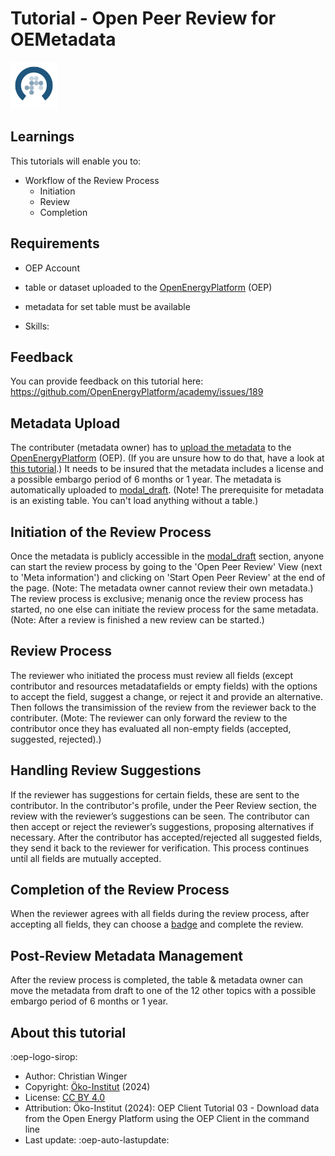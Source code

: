 # Tutorial - Open Peer Review for OEMetadata

<!-- keep img below title and without align="left"  -->
<img src="https://raw.githubusercontent.com/OpenEnergyPlatform/academy/develop/docs/data/img/OEP_logo_2_no_text.svg" alt="OpenEnergy Platform" height="75" width="75" />

## Learnings

This tutorials will enable you to:

- Workflow of the Review Process
	- Initiation
	- Review
	- Completion

## Requirements

- OEP Account 
- table or dataset uploaded to the [OpenEnergyPlatform](https://openenergyplatform.org/) (OEP)
- metadata for set table must be available

- Skills:
 
## Feedback 
 
You can provide feedback on this tutorial here: https://github.com/OpenEnergyPlatform/academy/issues/189


## Metadata Upload

The contributer (metadata owner) has to [upload the metadata](https://openenergyplatform.org/dataedit/wizard/) to the [OpenEnergyPlatform](https://openenergyplatform.org/) (OEP). (If you are unsure how to do that, have a look at [this tutorial](https://openenergyplatform.github.io/academy/tutorials/99_other/beginners_guide/#22-create-metadata).) It needs to be insured that the metadata includes a license and a possible embargo period of 6 months or 1 year. The metadata is automatically uploaded to [modal_draft](https://openenergyplatform.org/dataedit/view/model_draft). (Note! The prerequisite for metadata is an existing table. You can't load anything without a table.) 


## Initiation of the Review Process

Once the metadata is publicly accessible in the [modal_draft](https://openenergyplatform.org/dataedit/view/model_draft) section, anyone can start the review process by going to the 'Open Peer Review' View (next to 'Meta information') and clicking on 'Start Open Peer Review' at the end of the page.  (Note: The metadata owner cannot review their own metadata.)
The review process is exclusive; menanig once the review process has started, no one else can initiate the review process for the same metadata. (Note: After a review is finished a new review can be started.)

## Review Process

The reviewer who initiated the process must review all fields (except contributor and resources metadatafields or empty fields) with the options to accept the field, suggest a change, or reject it and provide an alternative. Then follows the transimission of the review from the reviewer back to the contributer. (Mote: The reviewer can only forward the review to the contributor once they has evaluated all non-empty fields (accepted, suggested, rejected).)

## Handling Review Suggestions

If the reviewer has suggestions for certain fields, these are sent to the contributor. In the contributor's profile, under the Peer Review section, the review with the reviewer’s suggestions can be seen. The contributor can then accept or reject the reviewer’s suggestions, proposing alternatives if necessary. After the contributor has accepted/rejected all suggested fields, they send it back to the reviewer for verification. This process continues until all fields are mutually accepted. 

## Completion of the Review Process

When the reviewer agrees with all fields during the review process, after accepting all fields, they can choose a [badge](https://openenergyplatform.github.io/academy/courses/09_peer_review/#how-to-evaluate-and-present-the-review-what-are-badges) and complete the review.

## Post-Review Metadata Management

After the review process is completed, the table & metadata owner can move the metadata from draft to one of the 12 other topics with a possible embargo period of 6 months or 1 year.

## About this tutorial

:oep-logo-sirop:

- Author: Christian Winger
- Copyright: [Öko-Institut](https://www.oeko.de) (2024)
- License: [CC BY 4.0](https://creativecommons.org/licenses/by/4.0/deed.en)
- Attribution: Öko-Institut (2024): OEP Client Tutorial 03 - Download data from the Open Energy Platform using the OEP Client in the command line
- Last update: :oep-auto-lastupdate: